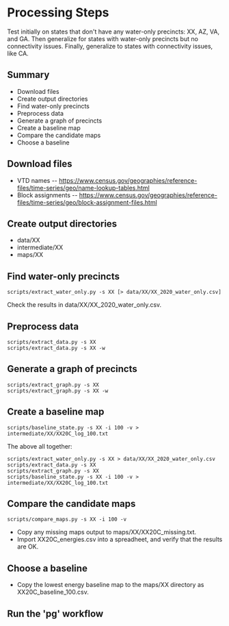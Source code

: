# Processing Steps

Test initially on states that don't have any water-only precincts: XX, AZ, VA, and GA.
Then generalize for states with water-only precincts but no connectivity issues.
Finally, generalize to states with connectivity issues, like CA.

## Summary

- Download files
- Create output directories
- Find water-only precincts
- Preprocess data
- Generate a graph of precincts
- Create a baseline map
- Compare the candidate maps
- Choose a baseline

## Download files

- VTD names -- https://www.census.gov/geographies/reference-files/time-series/geo/name-lookup-tables.html
- Block assignments -- https://www.census.gov/geographies/reference-files/time-series/geo/block-assignment-files.html

## Create output directories

- data/XX
- intermediate/XX
- maps/XX

## Find water-only precincts

```
scripts/extract_water_only.py -s XX [> data/XX/XX_2020_water_only.csv]
```

Check the results in data/XX/XX_2020_water_only.csv.

## Preprocess data

```
scripts/extract_data.py -s XX
scripts/extract_data.py -s XX -w
```

## Generate a graph of precincts

```
scripts/extract_graph.py -s XX
scripts/extract_graph.py -s XX -w
```

## Create a baseline map

```
scripts/baseline_state.py -s XX -i 100 -v > intermediate/XX/XX20C_log_100.txt
```

The above all together:

```
scripts/extract_water_only.py -s XX > data/XX/XX_2020_water_only.csv
scripts/extract_data.py -s XX
scripts/extract_graph.py -s XX
scripts/baseline_state.py -s XX -i 100 -v > intermediate/XX/XX20C_log_100.txt
```

## Compare the candidate maps

```
scripts/compare_maps.py -s XX -i 100 -v
```

- Copy any missing maps output to maps/XX/XX20C_missing.txt.
- Import XX20C_energies.csv into a spreadheet, and verify that the results are OK.

## Choose a baseline

- Copy the lowest energy baseline map to the maps/XX directory as XX20C_baseline_100.csv.

## Run the 'pg' workflow